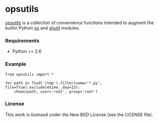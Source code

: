 opsutils
========

[opsutils][opsutils] is a collection of convenience functions intended to
augment the builtin Python [os][os] and [shutil][shutil] modules.

### Requirements

 * Python >= 2.6

### Example

    from opsutils import *

    for path in find('/tmp').filter(name='*.py', file=True).exclude(mtime__day=13):
        chown(path, user='root', group='root')

### License

This work is licensed under the New BSD License (see the LICENSE file).

[opsutils]: http://github.com/opsdojo/opsutils/raw/master/opsutils.py
[os]: http://docs.python.org/library/os.html
[shutil]: http://docs.python.org/library/shutil.html
